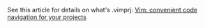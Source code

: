 See this article for details on what's .vimprj:
[Vim: convenient code navigation for your projects](http://dmitryfrank.com/articles/vim_project_code_navigation)
